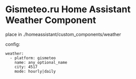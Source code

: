 # Gismeteo.ru Home Assistant Weather Component

place in ./homeassistant/custom_components/weather  

config:  

```
weather:
  - platform: gismeteo
    name: any_optional_name
    city: 4517
    mode: hourly|daily
```
